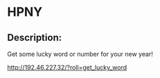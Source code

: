 
# HPNY
## Description:
Get some lucky word or number for your new year!

http://192.46.227.32/?roll=get_lucky_word

